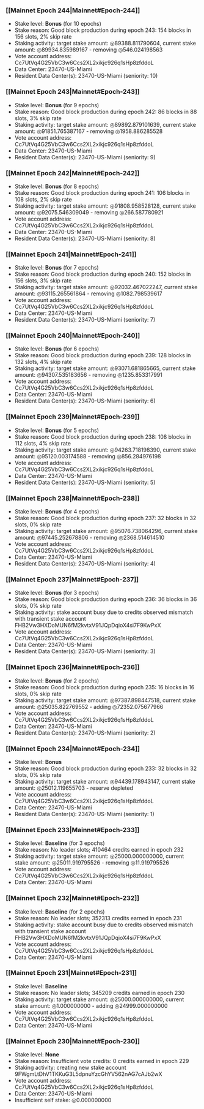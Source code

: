 ### [[Mainnet Epoch 244|Mainnet#Epoch-244]]
* Stake level: **Bonus** (for 10 epochs)
* Stake reason: Good block production during epoch 243: 154 blocks in 156 slots, 2% skip rate
* Staking activity: target stake amount: ◎89388.811790604, current stake amount: ◎89934.835989167 - removing ◎546.024198563
* Vote account address: Cc7UtVq4G25VbC3w6Ccs2XL2xikjc926q1sHp8zfddoL
* Data Center: 23470-US-Miami
* Resident Data Center(s): 23470-US-Miami (seniority: 10)
### [[Mainnet Epoch 243|Mainnet#Epoch-243]]
* Stake level: **Bonus** (for 9 epochs)
* Stake reason: Good block production during epoch 242: 86 blocks in 88 slots, 3% skip rate
* Staking activity: target stake amount: ◎89892.879101639, current stake amount: ◎91851.765387167 - removing ◎1958.886285528
* Vote account address: Cc7UtVq4G25VbC3w6Ccs2XL2xikjc926q1sHp8zfddoL
* Data Center: 23470-US-Miami
* Resident Data Center(s): 23470-US-Miami (seniority: 9)
### [[Mainnet Epoch 242|Mainnet#Epoch-242]]
* Stake level: **Bonus** (for 8 epochs)
* Stake reason: Good block production during epoch 241: 106 blocks in 108 slots, 2% skip rate
* Staking activity: target stake amount: ◎91808.958528128, current stake amount: ◎92075.546309049 - removing ◎266.587780921
* Vote account address: Cc7UtVq4G25VbC3w6Ccs2XL2xikjc926q1sHp8zfddoL
* Data Center: 23470-US-Miami
* Resident Data Center(s): 23470-US-Miami (seniority: 8)
### [[Mainnet Epoch 241|Mainnet#Epoch-241]]
* Stake level: **Bonus** (for 7 epochs)
* Stake reason: Good block production during epoch 240: 152 blocks in 156 slots, 3% skip rate
* Staking activity: target stake amount: ◎92032.467022247, current stake amount: ◎93115.265561864 - removing ◎1082.798539617
* Vote account address: Cc7UtVq4G25VbC3w6Ccs2XL2xikjc926q1sHp8zfddoL
* Data Center: 23470-US-Miami
* Resident Data Center(s): 23470-US-Miami (seniority: 7)
### [[Mainnet Epoch 240|Mainnet#Epoch-240]]
* Stake level: **Bonus** (for 6 epochs)
* Stake reason: Good block production during epoch 239: 128 blocks in 132 slots, 4% skip rate
* Staking activity: target stake amount: ◎93071.681865665, current stake amount: ◎94307.535183656 - removing ◎1235.853317991
* Vote account address: Cc7UtVq4G25VbC3w6Ccs2XL2xikjc926q1sHp8zfddoL
* Data Center: 23470-US-Miami
* Resident Data Center(s): 23470-US-Miami (seniority: 6)
### [[Mainnet Epoch 239|Mainnet#Epoch-239]]
* Stake level: **Bonus** (for 5 epochs)
* Stake reason: Good block production during epoch 238: 108 blocks in 112 slots, 4% skip rate
* Staking activity: target stake amount: ◎94263.718198390, current stake amount: ◎95120.003174588 - removing ◎856.284976198
* Vote account address: Cc7UtVq4G25VbC3w6Ccs2XL2xikjc926q1sHp8zfddoL
* Data Center: 23470-US-Miami
* Resident Data Center(s): 23470-US-Miami (seniority: 5)
### [[Mainnet Epoch 238|Mainnet#Epoch-238]]
* Stake level: **Bonus** (for 4 epochs)
* Stake reason: Good block production during epoch 237: 32 blocks in 32 slots, 0% skip rate
* Staking activity: target stake amount: ◎95076.738064296, current stake amount: ◎97445.252678806 - removing ◎2368.514614510
* Vote account address: Cc7UtVq4G25VbC3w6Ccs2XL2xikjc926q1sHp8zfddoL
* Data Center: 23470-US-Miami
* Resident Data Center(s): 23470-US-Miami (seniority: 4)
### [[Mainnet Epoch 237|Mainnet#Epoch-237]]
* Stake level: **Bonus** (for 3 epochs)
* Stake reason: Good block production during epoch 236: 36 blocks in 36 slots, 0% skip rate
* Staking activity: stake account busy due to credits observed mismatch with transient stake account FHB2Vw3HXDoMUN6fM2kvtxV91JQpDqioX4si7F9KwPxX
* Vote account address: Cc7UtVq4G25VbC3w6Ccs2XL2xikjc926q1sHp8zfddoL
* Data Center: 23470-US-Miami
* Resident Data Center(s): 23470-US-Miami (seniority: 3)
### [[Mainnet Epoch 236|Mainnet#Epoch-236]]
* Stake level: **Bonus** (for 2 epochs)
* Stake reason: Good block production during epoch 235: 16 blocks in 16 slots, 0% skip rate
* Staking activity: target stake amount: ◎97387.898447518, current stake amount: ◎25035.822769552 - adding ◎72352.075677966
* Vote account address: Cc7UtVq4G25VbC3w6Ccs2XL2xikjc926q1sHp8zfddoL
* Data Center: 23470-US-Miami
* Resident Data Center(s): 23470-US-Miami (seniority: 2)
### [[Mainnet Epoch 234|Mainnet#Epoch-234]]
* Stake level: **Bonus**
* Stake reason: Good block production during epoch 233: 32 blocks in 32 slots, 0% skip rate
* Staking activity: target stake amount: ◎94439.178943147, current stake amount: ◎25012.119655703 - reserve depleted
* Vote account address: Cc7UtVq4G25VbC3w6Ccs2XL2xikjc926q1sHp8zfddoL
* Data Center: 23470-US-Miami
* Resident Data Center(s): 23470-US-Miami (seniority: 1)
### [[Mainnet Epoch 233|Mainnet#Epoch-233]]
* Stake level: **Baseline** (for 3 epochs)
* Stake reason: No leader slots; 410464 credits earned in epoch 232
* Staking activity: target stake amount: ◎25000.000000000, current stake amount: ◎25011.919795526 - removing ◎11.919795526
* Vote account address: Cc7UtVq4G25VbC3w6Ccs2XL2xikjc926q1sHp8zfddoL
* Data Center: 23470-US-Miami
### [[Mainnet Epoch 232|Mainnet#Epoch-232]]
* Stake level: **Baseline** (for 2 epochs)
* Stake reason: No leader slots; 352313 credits earned in epoch 231
* Staking activity: stake account busy due to credits observed mismatch with transient stake account FHB2Vw3HXDoMUN6fM2kvtxV91JQpDqioX4si7F9KwPxX
* Vote account address: Cc7UtVq4G25VbC3w6Ccs2XL2xikjc926q1sHp8zfddoL
* Data Center: 23470-US-Miami
### [[Mainnet Epoch 231|Mainnet#Epoch-231]]
* Stake level: **Baseline**
* Stake reason: No leader slots; 345209 credits earned in epoch 230
* Staking activity: target stake amount: ◎25000.000000000, current stake amount: ◎1.000000000 - adding ◎24999.000000000
* Vote account address: Cc7UtVq4G25VbC3w6Ccs2XL2xikjc926q1sHp8zfddoL
* Data Center: 23470-US-Miami
### [[Mainnet Epoch 230|Mainnet#Epoch-230]]
* Stake level: **None**
* Stake reason: Insufficient vote credits: 0 credits earned in epoch 229
* Staking activity: creating new stake account 9FWgmLtDhV1TKKuG3L5dpnuYzcGhYV562nAG7cAJb2wX
* Vote account address: Cc7UtVq4G25VbC3w6Ccs2XL2xikjc926q1sHp8zfddoL
* Data Center: 23470-US-Miami
* Insufficient self stake: ◎0.000000000